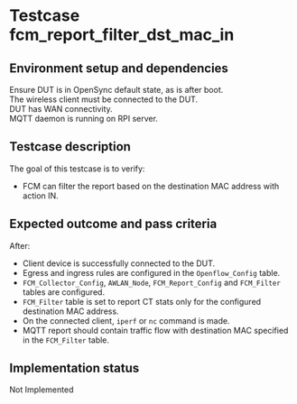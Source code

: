 # Testcase fcm_report_filter_dst_mac_in

## Environment setup and dependencies

Ensure DUT is in OpenSync default state, as is after boot.\
The wireless client must be connected to the DUT.\
DUT has
WAN connectivity.\
MQTT daemon is running on RPI server.

## Testcase description

The goal of this testcase is to verify:

- FCM can filter the report based on the destination MAC address with action IN.

## Expected outcome and pass criteria

After:

- Client device is successfully connected to the DUT.
- Egress and ingress rules are configured in the `Openflow_Config` table.
- `FCM_Collector_Config`, `AWLAN_Node`, `FCM_Report_Config` and `FCM_Filter` tables are configured.
- `FCM_Filter` table is set to report CT stats only for the configured destination MAC address.
- On the connected client, `iperf` or `nc` command is made.
- MQTT report should contain traffic flow with destination MAC specified in the `FCM_Filter` table.

## Implementation status

Not Implemented
